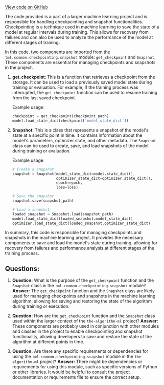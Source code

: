 [View code on GitHub](https://github.com/twitter/the-algorithm-ml/blob/master/common/checkpointing/__init__.py)

The code provided is a part of a larger machine learning project and is responsible for handling checkpointing and snapshot functionalities. Checkpointing is a technique used in machine learning to save the state of a model at regular intervals during training. This allows for recovery from failures and can also be used to analyze the performance of the model at different stages of training.

In this code, two components are imported from the `tml.common.checkpointing.snapshot` module: `get_checkpoint` and `Snapshot`. These components are essential for managing checkpoints and snapshots in the project.

1. **get_checkpoint**: This is a function that retrieves a checkpoint from the storage. It can be used to load a previously saved model state during training or evaluation. For example, if the training process was interrupted, the `get_checkpoint` function can be used to resume training from the last saved checkpoint.

   Example usage:
   ```python
   checkpoint = get_checkpoint(checkpoint_path)
   model.load_state_dict(checkpoint['model_state_dict'])
   ```

2. **Snapshot**: This is a class that represents a snapshot of the model's state at a specific point in time. It contains information about the model's parameters, optimizer state, and other metadata. The `Snapshot` class can be used to create, save, and load snapshots of the model during training or evaluation.

   Example usage:
   ```python
   # Create a snapshot
   snapshot = Snapshot(model_state_dict=model.state_dict(),
                       optimizer_state_dict=optimizer.state_dict(),
                       epoch=epoch,
                       loss=loss)

   # Save the snapshot
   snapshot.save(snapshot_path)

   # Load a snapshot
   loaded_snapshot = Snapshot.load(snapshot_path)
   model.load_state_dict(loaded_snapshot.model_state_dict)
   optimizer.load_state_dict(loaded_snapshot.optimizer_state_dict)
   ```

In summary, this code is responsible for managing checkpoints and snapshots in the machine learning project. It provides the necessary components to save and load the model's state during training, allowing for recovery from failures and performance analysis at different stages of the training process.
## Questions: 
 1. **Question:** What is the purpose of the `get_checkpoint` function and the `Snapshot` class in the `tml.common.checkpointing.snapshot` module?
   **Answer:** The `get_checkpoint` function and the `Snapshot` class are likely used for managing checkpoints and snapshots in the machine learning algorithm, allowing for saving and restoring the state of the algorithm during training or execution.

2. **Question:** How are the `get_checkpoint` function and the `Snapshot` class used within the larger context of the `the-algorithm-ml` project?
   **Answer:** These components are probably used in conjunction with other modules and classes in the project to enable checkpointing and snapshot functionality, allowing developers to save and restore the state of the algorithm at different points in time.

3. **Question:** Are there any specific requirements or dependencies for using the `tml.common.checkpointing.snapshot` module in the `the-algorithm-ml` project?
   **Answer:** There might be dependencies or requirements for using this module, such as specific versions of Python or other libraries. It would be helpful to consult the project documentation or requirements file to ensure the correct setup.